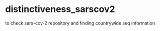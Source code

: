 # distinctiveness_sarscov2
to check sars-cov-2 repository and finding countrywide seq information


